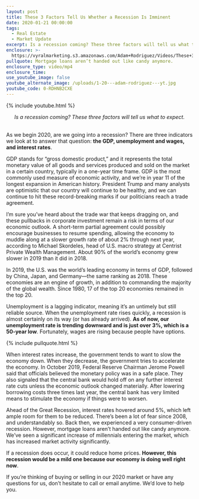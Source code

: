 ```yaml
---
layout: post
title: These 3 Factors Tell Us Whether a Recession Is Imminent
date: 2020-01-21 00:00:00
tags:
  - Real Estate
  - Market Update
excerpt: Is a recession coming? These three factors will tell us what to expect.
enclosure: >-
  https://vyralmarketing.s3.amazonaws.com/Adam+Rodriguez/Videos/These+3+Factors+Tell+Us+Whether+a+Recession+Is+Imminent.mp4
pullquote: Mortgage loans aren’t handed out like candy anymore.
enclosure_type: video/mp4
enclosure_time:
use_youtube_image: false
youtube_alternate_image: /uploads/1-20---adam-rodriguez---yt.jpg
youtube_code: 0-RDHNB2CXE
---
```


{% include youtube.html %}

<center><em>Is a recession coming? These three factors will tell us what to expect.</em></center>

<br>As we begin 2020, are we going into a recession? There are three indicators we look at to answer that question: **the GDP, unemployment and wages, and interest rates**.

GDP stands for “gross domestic product,” and it represents the total monetary value of all goods and services produced and sold on the market in a certain country, typically in a one-year time frame. GDP is the most commonly used measure of economic activity, and we’re in year 11 of the longest expansion in American history. President Trump and many analysts are optimistic that our country will continue to be healthy, and we can continue to hit these record-breaking marks if our politicians reach a trade agreement.

I’m sure you’ve heard about the trade war that keeps dragging on, and these pullbacks in corporate investment remain a risk in terms of our economic outlook. A short-term partial agreement could possibly encourage businesses to resume spending, allowing the economy to muddle along at a slower growth rate of about 2% through next year, according to Michael Skordeles, head of U.S. macro strategy at Centrist Private Wealth Management. About 90% of the world’s economy grew slower in 2019 than it did in 2018.

In 2019, the U.S. was the world’s leading economy in terms of GDP, followed by China, Japan, and Germany—the same ranking as 2018. These economies are an engine of growth, in addition to commanding the majority of the global wealth. Since 1980, 17 of the top 20 economies remained in the top 20.

Unemployment is a lagging indicator, meaning it’s an untimely but still reliable source. When the unemployment rate rises quickly, a recession is almost certainly on its way (or has already arrived). **As of now, our unemployment rate is trending downward and is just over 3%, which is a 50-year low**. Fortunately, wages are rising because people have options.

{% include pullquote.html %}

When interest rates increase, the government tends to want to slow the economy down. When they decrease, the government tries to accelerate the economy. In October 2019, Federal Reserve Chairman Jerome Powell said that officials believed the monetary policy was in a safe place. They also signaled that the central bank would hold off on any further interest rate cuts unless the economic outlook changed materially. After lowering borrowing costs three times last year, the central bank has very limited means to stimulate the economy if things were to worsen.

Ahead of the Great Recession, interest rates hovered around 5%, which left ample room for them to be reduced. There’s been a lot of fear since 2008, and understandably so. Back then, we experienced a very consumer-driven recession. However, mortgage loans aren’t handed out like candy anymore. We’ve seen a significant increase of millennials entering the market, which has increased market activity significantly.

If a recession does occur, it could reduce home prices. **However, this recession would be a mild one because our economy is doing well right now**.

If you’re thinking of buying or selling in our 2020 market or have any questions for us, don’t hesitate to call or email anytime. We’d love to help you.